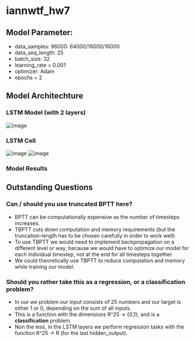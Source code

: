 # iannwtf_hw7

## Model Parameter:
  - data_samples: 96000: 64000/16000/16000
  - data_seq_length: 25
  - batch_size: 32
  - learning_rate = 0.001
  - optimizer: Adam
  - epochs = 2

## Model Architechture
### LSTM Model (with 2 layers)
  ![image](https://user-images.githubusercontent.com/93341845/145704957-ece79ffb-d57f-41a8-b70c-2cfe8ac8587f.png)
### LSTM Cell
  ![image](https://user-images.githubusercontent.com/93341845/145704583-9f63d377-782d-4229-84bb-006cd47af13a.png)
  ![image](https://user-images.githubusercontent.com/93341845/145704114-983bc81e-0347-425f-adcc-afbb291faa6c.png)
### Model Results

## Outstanding Questions
### Can / should you use truncated BPTT here?
- BPTT can be computationally expensive as the number of timesteps increases.
- TBPTT cuts down computation and memory requirements (but the truncation-length has to be chosen carefully in order to work well)
- To use TBPTT we would need to implement backpropagation on a different level or way, because we would have to optimize our model for each individual timestep, not at the end for all timesteps together.
-  We could theoretically use TBPTT to reduce computation and memory while training our model.


### Should you rather take this as a regression, or a classification problem?
- In our we problem our input consists of 25 numbers and our target is either 1 or 0, depending on the sum of all inputs.
- This is a function with the dimensions R^25 -> {0,1}, and is a **classification** problem.
- Non the less, in the LSTM layers we perform regression tasks with the function R^25 -> R (for the last hidden_output).


